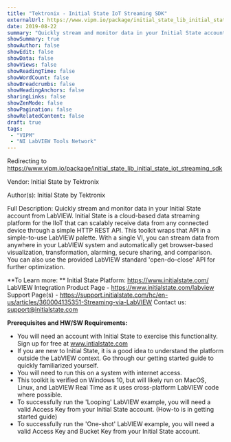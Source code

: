 ```yaml
---
title: "Tektronix - Initial State IoT Streaming SDK"
externalUrl: https://www.vipm.io/package/initial_state_lib_initial_state_iot_streaming_sdk
date: 2019-08-22
summary: "Quickly stream and monitor data in your Initial State account from LabVIEW."
showSummary: true
showAuthor: false
showEdit: false
showData: false
showViews: false
showReadingTime: false
showWordCount: false
showBreadcrumbs: false
showHeadingAnchors: false
sharingLinks: false
showZenMode: false
showPagination: false
showRelatedContent: false
draft: true
tags:
 - "VIPM"
 - "NI LabVIEW Tools Network"
---
```


Redirecting to https://www.vipm.io/package/initial_state_lib_initial_state_iot_streaming_sdk

Vendor: Initial State by Tektronix

Author(s): Initial State by Tektronix
 
Full Description:
Quickly stream and monitor data in your Initial State account from LabVIEW. Initial State is a cloud-based data streaming platform for the IIoT that can scalably receive data from any connected device through a simple HTTP REST API. This toolkit wraps that API in a simple-to-use LabVIEW palette. With a single VI, you can stream data from anywhere in your LabVIEW system and automatically get browser-based visualization, transformation, alarming, secure sharing, and comparison. You can also use the provided LabVIEW standard 'open-do-close' API for further optimization.

**To Learn more: **
Initial State Platform: https://www.initialstate.com/
LabVIEW Integration Product Page - https://www.initialstate.com/labview
Support Page(s) -  https://support.initialstate.com/hc/en-us/articles/360004135351-Streaming-via-LabVIEW
Contact us: support@initialstate.com

**Prerequisites and HW/SW Requirements:**
- You will need an account with Initial State to exercise this functionality. Sign up for free at www.intialstate.com
- If you are new to Initial State, it is a good idea to understand the platform outside the LabVIEW context. Go through our getting started guide to quickly familiarized yourself. 
- You will need to run this on a system with internet access. 
- This toolkit is verified on Windows 10, but will likely run on MacOS, Linux, and LabVIEW Real Time as it uses cross-platform LabVIEW code where possible.  
- To successfully run the 'Looping' LabVIEW example, you will need a valid Access Key from your Initial State account. (How-to is in getting started guide)
- To successfully run the 'One-shot' LabVIEW example, you will need a valid Access Key and Bucket Key from your Initial State account.